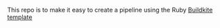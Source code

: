 This repo is to make it easy to create a pipeline using the Ruby [Buildkite template](https://buildkite.com/pipelines/templates/ci/ruby-ci)
